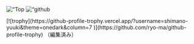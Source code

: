 <p align=“left”>
  <img alt=“Top Langs” height=“150px” src=“https://github-readme-stats.vercel.app/api/top-langs/?username=shimano-yuuki&layout=compact&show_icons=true&theme=onedark” />
  <img alt=“github stats” height=“150px” src=“https://github-readme-stats.vercel.app/api?username=shimano-yuuki&theme=onedark&show_icons=ture” />
</p>
[![trophy](https://github-profile-trophy.vercel.app/?username=shimano-yuuki&theme=onedark&column=7
)](https://github.com/ryo-ma/github-profile-trophy) （編集済み） 
